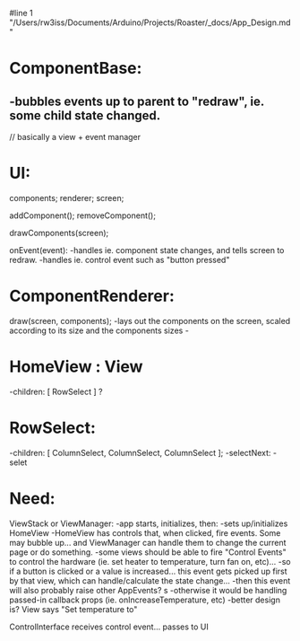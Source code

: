 #line 1 "/Users/rw3iss/Documents/Arduino/Projects/Roaster/_docs/App_Design.md"
# ComponentBase:
-bubbles events up to parent to "redraw", ie. some child state changed.
-

// basically a view + event manager
# UI:
components;
renderer;
screen;

addComponent();
removeComponent();

drawComponents(screen);

onEvent(event):
    -handles ie. component state changes, and tells screen to redraw.
    -handles ie. control event such as "button pressed"

# ComponentRenderer:
draw(screen, components);
    -lays out the components on the screen, scaled according to its size and the components sizes
    -



# HomeView : View
-children: [ RowSelect ] ?

# RowSelect:
-children: [ ColumnSelect, ColumnSelect, ColumnSelect ];
-selectNext:
    -selet

# Need:


ViewStack or ViewManager:
-app starts, initializes, then:
    -sets up/initializes HomeView
        -HomeView has controls that, when clicked, fire events. Some may bubble up... and ViewManager can handle them to change the current page or do something.
            -some views should be able to fire "Control Events" to control the hardware (ie. set heater to temperature, turn fan on, etc)...
            -so if a button is clicked or a value is increased... this event gets picked up first by that view, which can handle/calculate the state change...
            -then this event will also probably raise other AppEvents? s
                -otherwise it would be handling passed-in callback props (ie. onIncreaseTemperature, etc)
                -better design is? View says "Set temperature to"


ControlInterface receives control event... passes to UI
